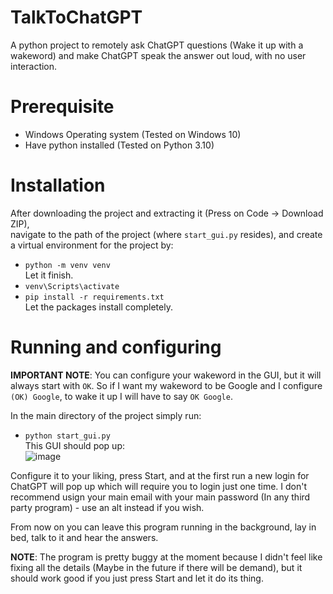 # TalkToChatGPT
A python project to remotely ask ChatGPT questions (Wake it up with a wakeword) and make ChatGPT speak the answer out loud, with no user interaction.

# Prerequisite
* Windows Operating system (Tested on Windows 10)
* Have python installed (Tested on Python 3.10)

# Installation
After downloading the project and extracting it (Press on Code -> Download ZIP),  
navigate to the path of the project (where `start_gui.py` resides), and create a virtual environment for the project by:  
- `python -m venv venv`  
Let it finish.  
- `venv\Scripts\activate`  
- `pip install -r requirements.txt`  
Let the packages install completely.  

# Running and configuring
**IMPORTANT NOTE**: You can configure your wakeword in the GUI, but it will always start with `OK`. So if I want my wakeword to be Google and I configure `(OK) Google`, to wake it up I will have to say `OK Google`.  

In the main directory of the project simply run:  
- `python start_gui.py`  
This GUI should pop up:  
![image](https://user-images.githubusercontent.com/44837286/211014433-14d82242-5fb4-4d86-a6e9-8c354447de18.png)

Configure it to your liking, press Start, and at the first run a new login for ChatGPT will pop up which will require you to login just one time.
I don't recommend usign your main email with your main password (In any third party program) - use an alt instead if you wish.

From now on you can leave this program running in the background, lay in bed, talk to it and hear the answers.

**NOTE**: The program is pretty buggy at the moment because I didn't feel like fixing all the details (Maybe in the future if there will be demand), but it should work good if you just press Start and let it do its thing.
